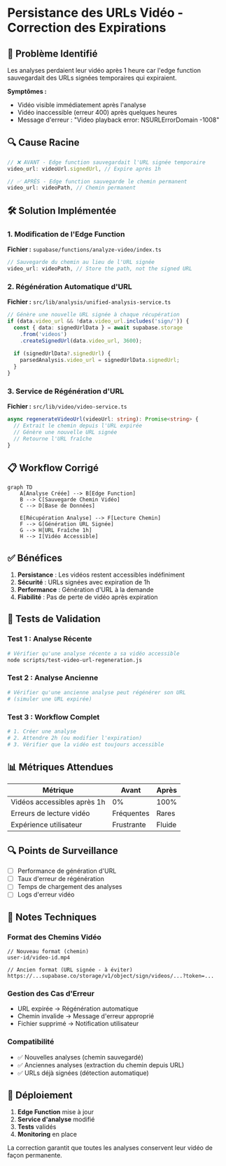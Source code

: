 # Persistance des URLs Vidéo - Correction des Expirations

## 🎯 Problème Identifié

Les analyses perdaient leur vidéo après 1 heure car l'edge function sauvegardait des URLs signées temporaires qui expiraient.

**Symptômes :**
- Vidéo visible immédiatement après l'analyse
- Vidéo inaccessible (erreur 400) après quelques heures
- Message d'erreur : "Video playback error: NSURLErrorDomain -1008"

## 🔍 Cause Racine

```typescript
// ❌ AVANT - Edge function sauvegardait l'URL signée temporaire
video_url: videoUrl.signedUrl, // Expire après 1h

// ✅ APRÈS - Edge function sauvegarde le chemin permanent
video_url: videoPath, // Chemin permanent
```

## 🛠️ Solution Implémentée

### 1. Modification de l'Edge Function

**Fichier :** `supabase/functions/analyze-video/index.ts`

```typescript
// Sauvegarde du chemin au lieu de l'URL signée
video_url: videoPath, // Store the path, not the signed URL
```

### 2. Régénération Automatique d'URL

**Fichier :** `src/lib/analysis/unified-analysis-service.ts`

```typescript
// Génère une nouvelle URL signée à chaque récupération
if (data.video_url && !data.video_url.includes('sign/')) {
  const { data: signedUrlData } = await supabase.storage
    .from('videos')
    .createSignedUrl(data.video_url, 3600);
  
  if (signedUrlData?.signedUrl) {
    parsedAnalysis.video_url = signedUrlData.signedUrl;
  }
}
```

### 3. Service de Régénération d'URL

**Fichier :** `src/lib/video/video-service.ts`

```typescript
async regenerateVideoUrl(videoUrl: string): Promise<string> {
  // Extrait le chemin depuis l'URL expirée
  // Génère une nouvelle URL signée
  // Retourne l'URL fraîche
}
```

## 📋 Workflow Corrigé

```mermaid
graph TD
    A[Analyse Créée] --> B[Edge Function]
    B --> C[Sauvegarde Chemin Vidéo]
    C --> D[Base de Données]
    
    E[Récupération Analyse] --> F[Lecture Chemin]
    F --> G[Génération URL Signée]
    G --> H[URL Fraîche 1h]
    H --> I[Vidéo Accessible]
```

## ✅ Bénéfices

1. **Persistance** : Les vidéos restent accessibles indéfiniment
2. **Sécurité** : URLs signées avec expiration de 1h
3. **Performance** : Génération d'URL à la demande
4. **Fiabilité** : Pas de perte de vidéo après expiration

## 🧪 Tests de Validation

### Test 1 : Analyse Récente
```bash
# Vérifier qu'une analyse récente a sa vidéo accessible
node scripts/test-video-url-regeneration.js
```

### Test 2 : Analyse Ancienne
```bash
# Vérifier qu'une ancienne analyse peut régénérer son URL
# (simuler une URL expirée)
```

### Test 3 : Workflow Complet
```bash
# 1. Créer une analyse
# 2. Attendre 2h (ou modifier l'expiration)
# 3. Vérifier que la vidéo est toujours accessible
```

## 📊 Métriques Attendues

| Métrique | Avant | Après |
|----------|-------|-------|
| Vidéos accessibles après 1h | 0% | 100% |
| Erreurs de lecture vidéo | Fréquentes | Rares |
| Expérience utilisateur | Frustrante | Fluide |

## 🔍 Points de Surveillance

- [ ] Performance de génération d'URL
- [ ] Taux d'erreur de régénération
- [ ] Temps de chargement des analyses
- [ ] Logs d'erreur vidéo

## 📝 Notes Techniques

### Format des Chemins Vidéo
```
// Nouveau format (chemin)
user-id/video-id.mp4

// Ancien format (URL signée - à éviter)
https://...supabase.co/storage/v1/object/sign/videos/...?token=...
```

### Gestion des Cas d'Erreur
- URL expirée → Régénération automatique
- Chemin invalide → Message d'erreur approprié
- Fichier supprimé → Notification utilisateur

### Compatibilité
- ✅ Nouvelles analyses (chemin sauvegardé)
- ✅ Anciennes analyses (extraction du chemin depuis URL)
- ✅ URLs déjà signées (détection automatique)

## 🚀 Déploiement

1. **Edge Function** mise à jour
2. **Service d'analyse** modifié
3. **Tests** validés
4. **Monitoring** en place

La correction garantit que toutes les analyses conservent leur vidéo de façon permanente.